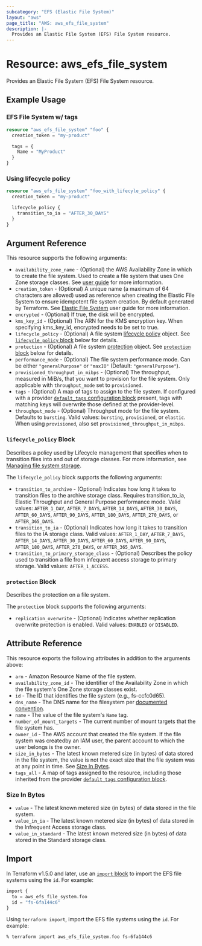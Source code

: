```yaml
---
subcategory: "EFS (Elastic File System)"
layout: "aws"
page_title: "AWS: aws_efs_file_system"
description: |-
  Provides an Elastic File System (EFS) File System resource.
---
```


# Resource: aws_efs_file_system

Provides an Elastic File System (EFS) File System resource.

## Example Usage

### EFS File System w/ tags

```terraform
resource "aws_efs_file_system" "foo" {
  creation_token = "my-product"

  tags = {
    Name = "MyProduct"
  }
}
```

### Using lifecycle policy

```terraform
resource "aws_efs_file_system" "foo_with_lifecyle_policy" {
  creation_token = "my-product"

  lifecycle_policy {
    transition_to_ia = "AFTER_30_DAYS"
  }
}
```

## Argument Reference

This resource supports the following arguments:

* `availability_zone_name` - (Optional) the AWS Availability Zone in which to create the file system. Used to create a file system that uses One Zone storage classes. See [user guide](https://docs.aws.amazon.com/efs/latest/ug/availability-durability.html) for more information.
* `creation_token` - (Optional) A unique name (a maximum of 64 characters are allowed)
used as reference when creating the Elastic File System to ensure idempotent file
system creation. By default generated by Terraform. See [Elastic File System](http://docs.aws.amazon.com/efs/latest/ug/)
user guide for more information.
* `encrypted` - (Optional) If true, the disk will be encrypted.
* `kms_key_id` - (Optional) The ARN for the KMS encryption key. When specifying kms_key_id, encrypted needs to be set to true.
* `lifecycle_policy` - (Optional) A file system [lifecycle policy](https://docs.aws.amazon.com/efs/latest/ug/API_LifecyclePolicy.html) object. See [`lifecycle_policy` block](#lifecycle_policy-block) below for details.
* `protection` - (Optional) A file system [protection](https://docs.aws.amazon.com/efs/latest/ug/API_FileSystemProtectionDescription.html) object. See [`protection` block](#protection-block) below for details.
* `performance_mode` - (Optional) The file system performance mode. Can be either `"generalPurpose"` or `"maxIO"` (Default: `"generalPurpose"`).
* `provisioned_throughput_in_mibps` - (Optional) The throughput, measured in MiB/s, that you want to provision for the file system. Only applicable with `throughput_mode` set to `provisioned`.
* `tags` - (Optional) A map of tags to assign to the file system. If configured with a provider [`default_tags` configuration block](https://registry.terraform.io/providers/hashicorp/aws/latest/docs#default_tags-configuration-block) present, tags with matching keys will overwrite those defined at the provider-level.
* `throughput_mode` - (Optional) Throughput mode for the file system. Defaults to `bursting`. Valid values: `bursting`, `provisioned`, or `elastic`. When using `provisioned`, also set `provisioned_throughput_in_mibps`.

### `lifecycle_policy` Block

Describes a policy used by Lifecycle management that specifies when to transition files into and out of storage classes. For more information, see [Managing file system storage](https://docs.aws.amazon.com/efs/latest/ug/lifecycle-management-efs.html).

The `lifecycle_policy` block supports the following arguments:

* `transition_to_archive` - (Optional) Indicates how long it takes to transition files to the archive storage class. Requires transition_to_ia, Elastic Throughput and General Purpose performance mode. Valid values: `AFTER_1_DAY`, `AFTER_7_DAYS`, `AFTER_14_DAYS`, `AFTER_30_DAYS`, `AFTER_60_DAYS`, `AFTER_90_DAYS`, `AFTER_180_DAYS`, `AFTER_270_DAYS`, or `AFTER_365_DAYS`.
* `transition_to_ia` - (Optional) Indicates how long it takes to transition files to the IA storage class. Valid values: `AFTER_1_DAY`, `AFTER_7_DAYS`, `AFTER_14_DAYS`, `AFTER_30_DAYS`, `AFTER_60_DAYS`, `AFTER_90_DAYS`, `AFTER_180_DAYS`, `AFTER_270_DAYS`, or `AFTER_365_DAYS`.
* `transition_to_primary_storage_class` - (Optional) Describes the policy used to transition a file from infequent access storage to primary storage. Valid values: `AFTER_1_ACCESS`.

### `protection` Block

Describes the protection on a file system.

The `protection` block supports the following arguments:

* `replication_overwrite` - (Optional) Indicates whether replication overwrite protection is enabled. Valid values: `ENABLED` or `DISABLED`.

## Attribute Reference

This resource exports the following attributes in addition to the arguments above:

* `arn` - Amazon Resource Name of the file system.
* `availability_zone_id` - The identifier of the Availability Zone in which the file system's One Zone storage classes exist.
* `id` - The ID that identifies the file system (e.g., fs-ccfc0d65).
* `dns_name` - The DNS name for the filesystem per [documented convention](http://docs.aws.amazon.com/efs/latest/ug/mounting-fs-mount-cmd-dns-name.html).
* `name` - The value of the file system's `Name` tag.
* `number_of_mount_targets` - The current number of mount targets that the file system has.
* `owner_id` - The AWS account that created the file system. If the file system was createdby an IAM user, the parent account to which the user belongs is the owner.
* `size_in_bytes` - The latest known metered size (in bytes) of data stored in the file system, the value is not the exact size that the file system was at any point in time. See [Size In Bytes](#size-in-bytes).
* `tags_all` - A map of tags assigned to the resource, including those inherited from the provider [`default_tags` configuration block](https://registry.terraform.io/providers/hashicorp/aws/latest/docs#default_tags-configuration-block).

### Size In Bytes

* `value` - The latest known metered size (in bytes) of data stored in the file system.
* `value_in_ia` - The latest known metered size (in bytes) of data stored in the Infrequent Access storage class.
* `value_in_standard` - The latest known metered size (in bytes) of data stored in the Standard storage class.

## Import

In Terraform v1.5.0 and later, use an [`import` block](https://developer.hashicorp.com/terraform/language/import) to import the EFS file systems using the `id`. For example:

```terraform
import {
  to = aws_efs_file_system.foo
  id = "fs-6fa144c6"
}
```

Using `terraform import`, import the EFS file systems using the `id`. For example:

```console
% terraform import aws_efs_file_system.foo fs-6fa144c6
```
